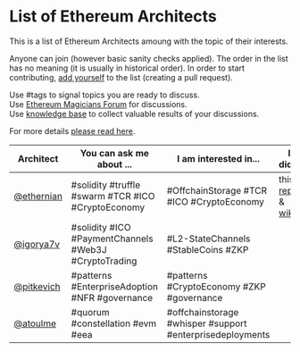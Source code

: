 # List of Ethereum Architects

This is a list of Ethereum Architects amoung with the topic of their interests. 

Anyone can join (however basic sanity checks applied). The order in the list has no meaning (it is usually in historical order). 
In order to start contributing, [add yourself](../../edit/master/List-of-Architects.md) to the list (creating a pull request). 

Use #tags to signal topics you are ready to discuss.<br/>
Use [Ethereum Magicians Forum](https://ethereum-magicians.org/c/working-groups/ethereum-architects) for discussions.<br/>
Use [knowledge base](base/README.md) to collect valuable results of your discussions.<br/>

For more details [please read here](https://github.com/Ring-of-Ethereum-Architects/knowledge/wiki/List-of-Ethereum-Architects#about).

| Architect | You can ask me about ... | I am interested in... | I did... |
|---|---|---|---------|
| [@ethernian](ethereum-magicians.org/u/ethernian)  | #solidity #truffle #swarm #TCR #ICO #CryptoEconomy| #OffchainStorage #TCR #ICO #CryptoEconomy | this [repo](README.md) & [wiki](../../wiki)|
| [@igorya7v](https://github.com/igorya7v)| #solidity #ICO #PaymentChannels #Web3J #CryptoTrading| #L2-StateChannels #StableCoins #ZKP | |
| [@pitkevich](https://github.com/pitkevich)| #patterns #EnterpriseAdoption #NFR #governance| #patterns #CryptoEconomy #ZKP #governance| |
| [@atoulme](https://github.com/atoulme) | #quorum #constellation #evm #eea | #offchainstorage #whisper #support #enterprisedeployments | |

